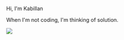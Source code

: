 
Hi, I'm Kabillan

When I'm not coding, I'm thinking of solution.

<img src="https://github-readme-stats.vercel.app/api?username=kabillanta&show_icons=true&show=reviews,prs_merged,prs_merged_percentage&theme=dark" />

